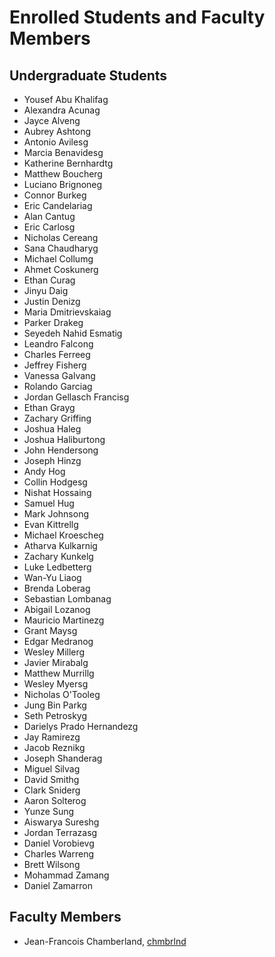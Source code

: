 Enrolled Students and Faculty Members
=====================================


Undergraduate Students
----------------------

* Yousef Abu Khalifag
* Alexandra Acunag
* Jayce Alveng
* Aubrey Ashtong
* Antonio Avilesg
* Marcia Benavidesg
* Katherine Bernhardtg
* Matthew Boucherg
* Luciano Brignoneg
* Connor Burkeg
* Eric Candelariag
* Alan Cantug
* Eric Carlosg
* Nicholas Cereang
* Sana Chaudharyg
* Michael Collumg
* Ahmet Coskunerg
* Ethan Curag
* Jinyu Daig
* Justin Denizg
* Maria Dmitrievskaiag
* Parker Drakeg
* Seyedeh Nahid Esmatig
* Leandro Falcong
* Charles Ferreeg
* Jeffrey Fisherg
* Vanessa Galvang
* Rolando Garciag
* Jordan Gellasch Francisg
* Ethan Grayg
* Zachary Griffing
* Joshua Haleg
* Joshua Haliburtong
* John Hendersong
* Joseph Hinzg
* Andy Hog
* Collin Hodgesg
* Nishat Hossaing
* Samuel Hug
* Mark Johnsong
* Evan Kittrellg
* Michael Kroescheg
* Atharva Kulkarnig
* Zachary Kunkelg
* Luke Ledbetterg
* Wan-Yu Liaog
* Brenda Loberag
* Sebastian Lombanag
* Abigail Lozanog
* Mauricio Martinezg
* Grant Maysg
* Edgar Medranog
* Wesley Millerg
* Javier Mirabalg
* Matthew Murrillg
* Wesley Myersg
* Nicholas O'Tooleg
* Jung Bin Parkg
* Seth Petroskyg
* Darielys Prado Hernandezg
* Jay Ramirezg
* Jacob Reznikg
* Joseph Shanderag
* Miguel Silvag
* David Smithg
* Clark Sniderg
* Aaron Solterog
* Yunze Sung
* Aiswarya Sureshg
* Jordan Terrazasg
* Daniel Vorobievg
* Charles Warreng
* Brett Wilsong
* Mohammad Zamang
* Daniel Zamarron


Faculty Members
---------------

* Jean-Francois Chamberland, [chmbrlnd](https://github.com/chmbrlnd)


